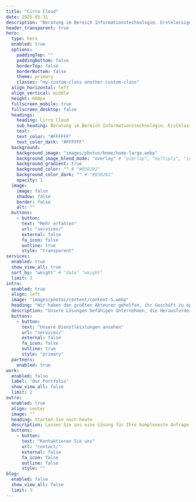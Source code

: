 ```yaml
---
title: "Cirro Cloud"
date: 2025-05-31
description: "Beratung im Bereich Informationstechnologie. Erstklassige Branchenerfahrung und moderne Lösungen stehen Ihnen zur Verfügung."
header_transparent: true
hero:
  type: hero
  enabled: true
  options:
    paddingTop: ""
    paddingBottom: false
    borderTop: false
    borderBottom: false
    theme: primary
    classes: "my-custom-class another-custom-class"
  align_horizontal: left
  align_vertical: middle
  height: 600px
  fullscreen_mobile: true
  fullscreen_desktop: false
  headings:
    heading: Cirro Cloud
    sub_heading: Beratung im Bereich Informationstechnologie. Erstklassige Branchenerfahrung und moderne Lösungen stehen Ihnen zur Verfügung.
    text: ''
    text_color: "#FFFFFF"
    text_color_dark: "#FFFFFF"
  background:
    background_image: "images/photos/home/home-large.webp"
    background_image_blend_mode: "overlay" # "overlay", "multiply", "screen"
    background_gradient: true
    background_color: "" # "#030202"
    background_color_dark: "" # "#030202" 
    opacity: 1
  image:
    image: false
    shadow: false
    border: false
    alt: ""
  buttons:
    - button:
      text: "Mehr erfahren"
      url: "services/"
      external: false
      fa_icon: false
      outline: true
      style: "transparent"
services:
  enabled: true
  show_view_all: true
  sort_by: "weight" # "date" "weight"
  limit: 3
intro:
  enabled: true
  align: left
  image: "images/photos/content/content-5.webp"
  heading: "Wir haben den größten Akteuren geholfen, ihr Geschäft zu optimieren."
  description: "Unsere Lösungen befähigen Unternehmen, die Herausforderungen von morgen zu meistern."
  buttons:
    - button:
      text: "Unsere Dienstleistungen ansehen"
      url: "services/"
      external: false
      fa_icon: false
      outline: true
      style: "primary"
  partners:
    enabled: true
work:
  enabled: false
  label: "Our Portfolio"
  show_view_all: false
  limit: 2
outro:
  enabled: true
  align: center
  image: ""
  heading: Starten Sie noch heute
  description: Lassen Sie uns eine Lösung für Ihre komplexeste Anfrage finden.
  buttons:
    - button:
      text: "Kontaktieren Sie uns"
      url: "contact/"
      external: false
      fa_icon: false
      outline: false
      style: ""
blog:
  enabled: false
  show_view_all: false
  limit: 3
---
```

